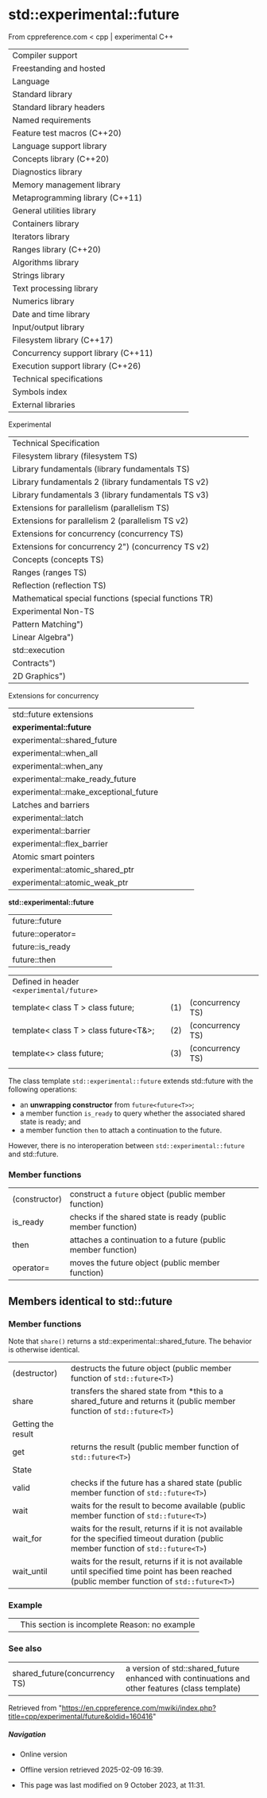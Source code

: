 # std::experimental::future

From cppreference.com
< cpp‎ | experimental
C++

|  |  |  |  |  |
| --- | --- | --- | --- | --- |
| Compiler support | | | | |
| Freestanding and hosted | | | | |
| Language | | | | |
| Standard library | | | | |
| Standard library headers | | | | |
| Named requirements | | | | |
| Feature test macros (C++20) | | | | |
| Language support library | | | | |
| Concepts library (C++20) | | | | |
| Diagnostics library | | | | |
| Memory management library | | | | |
| Metaprogramming library (C++11) | | | | |
| General utilities library | | | | |
| Containers library | | | | |
| Iterators library | | | | |
| Ranges library (C++20) | | | | |
| Algorithms library | | | | |
| Strings library | | | | |
| Text processing library | | | | |
| Numerics library | | | | |
| Date and time library | | | | |
| Input/output library | | | | |
| Filesystem library (C++17) | | | | |
| Concurrency support library (C++11) | | | | |
| Execution support library (C++26) | | | | |
| Technical specifications | | | | |
| Symbols index | | | | |
| External libraries | | | | |

Experimental

|  |  |  |  |  |
| --- | --- | --- | --- | --- |
| Technical Specification | | | | |
| Filesystem library (filesystem TS) | | | | |
| Library fundamentals (library fundamentals TS) | | | | |
| Library fundamentals 2 (library fundamentals TS v2) | | | | |
| Library fundamentals 3 (library fundamentals TS v3) | | | | |
| Extensions for parallelism (parallelism TS) | | | | |
| Extensions for parallelism 2 (parallelism TS v2) | | | | |
| Extensions for concurrency (concurrency TS) | | | | |
| Extensions for concurrency 2") (concurrency TS v2) | | | | |
| Concepts (concepts TS) | | | | |
| Ranges (ranges TS) | | | | |
| Reflection (reflection TS) | | | | |
| Mathematical special functions (special functions TR) | | | | |
| Experimental Non-TS | | | | |
| Pattern Matching") | | | | |
| Linear Algebra") | | | | |
| std::execution | | | | |
| Contracts") | | | | |
| 2D Graphics") | | | | |

Extensions for concurrency

|  |  |  |  |  |
| --- | --- | --- | --- | --- |
| std::future extensions | | | | |
| ****experimental::future**** | | | | |
| experimental::shared_future | | | | |
| experimental::when_all | | | | |
| experimental::when_any | | | | |
| experimental::make_ready_future | | | | |
| experimental::make_exceptional_future | | | | |
| Latches and barriers | | | | |
| experimental::latch | | | | |
| experimental::barrier | | | | |
| experimental::flex_barrier | | | | |
| Atomic smart pointers | | | | |
| experimental::atomic_shared_ptr | | | | |
| experimental::atomic_weak_ptr | | | | |

****std::experimental::future****

|  |  |  |  |  |
| --- | --- | --- | --- | --- |
| future::future | | | | |
| future::operator= | | | | |
| future::is_ready | | | | |
| future::then | | | | |

|  |  |  |
| --- | --- | --- |
| Defined in header `<experimental/future>` |  |  |
| template< class T > class future; | (1) | (concurrency TS) |
| template< class T > class future<T&>; | (2) | (concurrency TS) |
| template<> class future<void>; | (3) | (concurrency TS) |
|  |  |  |

The class template `std::experimental::future` extends std::future with the following operations:

- an **unwrapping constructor** from `future<future<T>>`;
- a member function `is_ready` to query whether the associated shared state is ready; and
- a member function `then` to attach a continuation to the future.

However, there is no interoperation between `std::experimental::future` and std::future.

### Member functions

|  |  |
| --- | --- |
| (constructor) | construct a `future` object   (public member function) |
| is_ready | checks if the shared state is ready   (public member function) |
| then | attaches a continuation to a future   (public member function) |
| operator= | moves the future object   (public member function) |

## Members identical to std::future

### Member functions

Note that `share()` returns a std::experimental::shared_future<T>. The behavior is otherwise identical.

|  |  |
| --- | --- |
| (destructor) | destructs the future object   (public member function of `std::future<T>`) |
| share | transfers the shared state from \*this to a shared_future and returns it   (public member function of `std::future<T>`) |
| Getting the result | |
| get | returns the result   (public member function of `std::future<T>`) |
| State | |
| valid | checks if the future has a shared state   (public member function of `std::future<T>`) |
| wait | waits for the result to become available   (public member function of `std::future<T>`) |
| wait_for | waits for the result, returns if it is not available for the specified timeout duration   (public member function of `std::future<T>`) |
| wait_until | waits for the result, returns if it is not available until specified time point has been reached   (public member function of `std::future<T>`) |

### Example

|  |  |
| --- | --- |
|  | This section is incomplete Reason: no example |

### See also

|  |  |
| --- | --- |
| shared_future(concurrency TS) | a version of std::shared_future enhanced with continuations and other features   (class template) |

Retrieved from "<https://en.cppreference.com/mwiki/index.php?title=cpp/experimental/future&oldid=160416>"

##### Navigation

- Online version
- Offline version retrieved 2025-02-09 16:39.

- This page was last modified on 9 October 2023, at 11:31.
